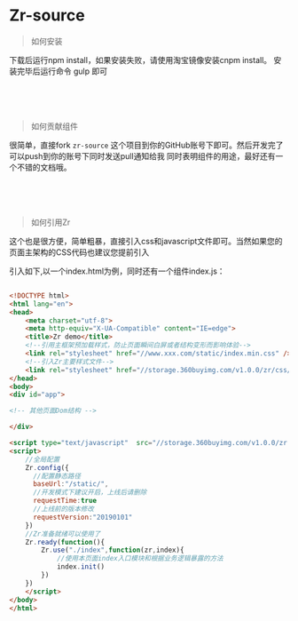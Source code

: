 Zr-source
====

> 如何安装

下载后运行npm install，如果安装失败，请使用淘宝镜像安装cnpm install。 安装完毕后运行命令 gulp 即可

<br/>
<br/>
<br/>

> 如何贡献组件

很简单，直接fork `zr-source` 这个项目到你的GitHub账号下即可。然后开发完了可以push到你的账号下同时发送pull通知给我
同时表明组件的用途，最好还有一个不错的文档哦。

<br/>
<br/>
<br/>

> 如何引用Zr

这个也是很方便，简单粗暴，直接引入css和javascript文件即可。当然如果您的页面主架构的CSS代码也建议您提前引入

引入如下,以一个index.html为例，同时还有一个组件index.js：

```html

<!DOCTYPE html>
<html lang="en">
<head>
    <meta charset="utf-8">
    <meta http-equiv="X-UA-Compatible" content="IE=edge">
    <title>Zr demo</title>
    <!--引用主框架预加载样式，防止页面瞬间白屏或者结构变形而影响体验-->
    <link rel="stylesheet" href="//www.xxx.com/static/index.min.css" />
    <!--引入Zr主要样式文件-->
    <link rel="stylesheet" href="//storage.360buyimg.com/v1.0.0/zr/css/cdn_zr.min.css" />
</head>
<body>
<div id="app">

<!-- 其他页面Dom结构 -->

</div>

<script type="text/javascript"  src="//storage.360buyimg.com/v1.0.0/zr.min.js"></script>
<script>
    //全局配置
    Zr.config({
      //配置静态路径
      baseUrl:"/static/",
      //开发模式下建议开启，上线后请删除
      requestTime:true
      //上线前的版本修改
      requestVersion:"20190101"
    })
    //Zr准备就绪可以使用了
    Zr.ready(function(){
        Zr.use("./index",function(zr,index){
            //使用本页面index入口模块和根据业务逻辑暴露的方法
            index.init()
        })
    })
    </script>
</body>
</html>

```
